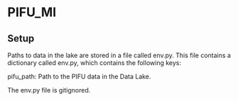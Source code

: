 # PIFU_MI


## Setup

Paths to data in the lake are stored in a file called env.py. This file contains a dictionary called env.py, which contains the following keys:

pifu_path: Path to the PIFU data in the Data Lake.

The env.py file is gitignored.